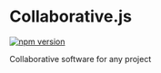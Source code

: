 # Collaborative.js
[![npm version](https://badge.fury.io/js/collaborative.svg)](https://badge.fury.io/js/collaborative) 
  
Collaborative software for any project
